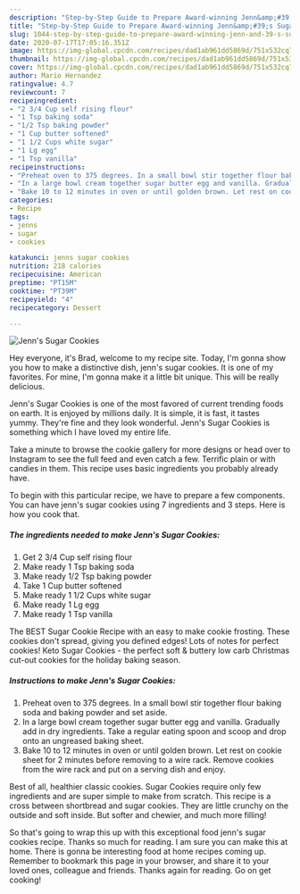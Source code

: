 ```yaml
---
description: "Step-by-Step Guide to Prepare Award-winning Jenn&amp;#39;s Sugar Cookies"
title: "Step-by-Step Guide to Prepare Award-winning Jenn&amp;#39;s Sugar Cookies"
slug: 1044-step-by-step-guide-to-prepare-award-winning-jenn-and-39-s-sugar-cookies
date: 2020-07-17T17:05:16.351Z
image: https://img-global.cpcdn.com/recipes/dad1ab961dd5869d/751x532cq70/jenns-sugar-cookies-recipe-main-photo.jpg
thumbnail: https://img-global.cpcdn.com/recipes/dad1ab961dd5869d/751x532cq70/jenns-sugar-cookies-recipe-main-photo.jpg
cover: https://img-global.cpcdn.com/recipes/dad1ab961dd5869d/751x532cq70/jenns-sugar-cookies-recipe-main-photo.jpg
author: Mario Hernandez
ratingvalue: 4.7
reviewcount: 7
recipeingredient:
- "2 3/4 Cup self rising flour"
- "1 Tsp baking soda"
- "1/2 Tsp baking powder"
- "1 Cup butter softened"
- "1 1/2 Cups white sugar"
- "1 Lg egg"
- "1 Tsp vanilla"
recipeinstructions:
- "Preheat oven to 375 degrees. In a small bowl stir together flour baking soda and baking powder and set aside."
- "In a large bowl cream together sugar butter egg and vanilla. Gradually add in dry ingredients. Take a regular eating spoon and scoop and drop onto an ungreased baking sheet."
- "Bake 10 to 12 minutes in oven or until golden brown. Let rest on cookie sheet for 2 minutes before removing to a wire rack. Remove cookies from the wire rack and put on a serving dish and enjoy."
categories:
- Recipe
tags:
- jenns
- sugar
- cookies

katakunci: jenns sugar cookies 
nutrition: 218 calories
recipecuisine: American
preptime: "PT15M"
cooktime: "PT39M"
recipeyield: "4"
recipecategory: Dessert

---
```



![Jenn&#39;s Sugar Cookies](https://img-global.cpcdn.com/recipes/dad1ab961dd5869d/751x532cq70/jenns-sugar-cookies-recipe-main-photo.jpg)

Hey everyone, it's Brad, welcome to my recipe site. Today, I'm gonna show you how to make a distinctive dish, jenn&#39;s sugar cookies. It is one of my favorites. For mine, I'm gonna make it a little bit unique. This will be really delicious.

Jenn&#39;s Sugar Cookies is one of the most favored of current trending foods on earth. It is enjoyed by millions daily. It is simple, it is fast, it tastes yummy. They're fine and they look wonderful. Jenn&#39;s Sugar Cookies is something which I have loved my entire life.

Take a minute to browse the cookie gallery for more designs or head over to Instagram to see the full feed and even catch a few. Terrific plain or with candies in them. This recipe uses basic ingredients you probably already have.


To begin with this particular recipe, we have to prepare a few components. You can have jenn&#39;s sugar cookies using 7 ingredients and 3 steps. Here is how you cook that.

<!--inarticleads1-->

##### The ingredients needed to make Jenn&#39;s Sugar Cookies:

1. Get 2 3/4 Cup self rising flour
1. Make ready 1 Tsp baking soda
1. Make ready 1/2 Tsp baking powder
1. Take 1 Cup butter softened
1. Make ready 1 1/2 Cups white sugar
1. Make ready 1 Lg egg
1. Make ready 1 Tsp vanilla


The BEST Sugar Cookie Recipe with an easy to make cookie frosting. These cookies don&#39;t spread, giving you defined edges! Lots of notes for perfect cookies! Keto Sugar Cookies - the perfect soft &amp; buttery low carb Christmas cut-out cookies for the holiday baking season. 

<!--inarticleads2-->

##### Instructions to make Jenn&#39;s Sugar Cookies:

1. Preheat oven to 375 degrees. In a small bowl stir together flour baking soda and baking powder and set aside.
1. In a large bowl cream together sugar butter egg and vanilla. Gradually add in dry ingredients. Take a regular eating spoon and scoop and drop onto an ungreased baking sheet.
1. Bake 10 to 12 minutes in oven or until golden brown. Let rest on cookie sheet for 2 minutes before removing to a wire rack. Remove cookies from the wire rack and put on a serving dish and enjoy.


Best of all, healthier classic cookies. Sugar Cookies require only few ingredients and are super simple to make from scratch. This recipe is a cross between shortbread and sugar cookies. They are little crunchy on the outside and soft inside. But softer and chewier, and much more filling! 

So that's going to wrap this up with this exceptional food jenn&#39;s sugar cookies recipe. Thanks so much for reading. I am sure you can make this at home. There is gonna be interesting food at home recipes coming up. Remember to bookmark this page in your browser, and share it to your loved ones, colleague and friends. Thanks again for reading. Go on get cooking!
